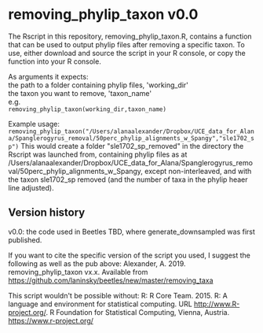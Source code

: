 # removing_phylip_taxon v0.0  
The Rscript in this repository, removing_phylip_taxon.R, contains a function that can be used to output phylip files after removing a specific taxon. To use, either download and source the script in your R console, or copy the function into your R console.  

As arguments it expects:  
the path to a folder containing phylip files, 'working_dir'  
the taxon you want to remove, 'taxon_name'  
e.g.  
`removing_phylip_taxon(working_dir,taxon_name) ` 

Example usage:  
`removing_phylip_taxon("/Users/alanaalexander/Dropbox/UCE_data_for_Alana/Spanglerogyrus_removal/50perc_phylip_alignments_w_Spangy","sle1702_sp")`
This would create a folder "sle1702_sp_removed" in the directory the Rscript was launched from, containing phylip files as at /Users/alanaalexander/Dropbox/UCE_data_for_Alana/Spanglerogyrus_removal/50perc_phylip_alignments_w_Spangy, except non-interleaved, and with the taxon sle1702_sp removed (and the number of taxa in the phylip heaer line adjusted).  

## Version history
v0.0: the code used in Beetles TBD, where generate_downsampled was first published.

If you want to cite the specific version of the script you used, I suggest the following as well as the pub above:
Alexander, A. 2019. removing_phylip_taxon vx.x. Available from https://github.com/laninsky/beetles/new/master/removing_taxa

This script wouldn't be possible without:
R: R Core Team. 2015. R: A language and environment for statistical computing. URL http://www.R-project.org/. R Foundation for Statistical Computing, Vienna, Austria. https://www.r-project.org/
